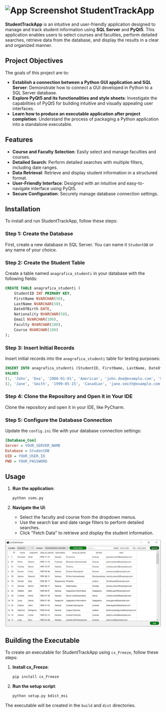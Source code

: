 # <img src="UniDataTracker.ico" alt="App Screenshot" width="40"/>  StudentTrackApp

**StudentTrackApp** is an intuitive and user-friendly application designed to manage and track student information using **SQL Server** and **PyQt5**. This application enables users to select courses and faculties, perform detailed searches, retrieve data from the database, and display the results in a clear and organized manner.

## Project Objectives
The goals of this project are to:
- **Establish a connection between a Python GUI application and SQL Server**: Demonstrate how to connect a GUI developed in Python to a SQL Server database.
- **Explore PyQt5 and its functionalities and style sheets**: Investigate the capabilities of PyQt5 for building intuitive and visually appealing user interfaces.
- **Learn how to produce an executable application after project completion**: Understand the process of packaging a Python application into a standalone executable.

## Features

- **Course and Faculty Selection**: Easily select and manage faculties and courses.
- **Detailed Search**: Perform detailed searches with multiple filters, including date ranges.
- **Data Retrieval**: Retrieve and display student information in a structured format.
- **User-Friendly Interface**: Designed with an intuitive and easy-to-navigate interface using PyQt5.
- **Secure Configuration**: Securely manage database connection settings.

## Installation

To install and run StudentTrackApp, follow these steps:

### Step 1: Create the Database
First, create a new database in SQL Server. You can name it `StudentDB` or any name of your choice.

### Step 2: Create the Student Table
Create a table named `anagrafica_studenti` in your database with the following fields:

```sql
CREATE TABLE anagrafica_studenti (
    StudentID INT PRIMARY KEY,
    FirstName NVARCHAR(50),
    LastName NVARCHAR(50),
    DateOfBirth DATE,
    Nationality NVARCHAR(50),
    Email NVARCHAR(100),
    Faculty NVARCHAR(100),
    Course NVARCHAR(100)
);
```

### Step 3: Insert Initial Records
Insert initial records into the `anagrafica_studenti` table for testing purposes:

```sql
INSERT INTO anagrafica_studenti (StudentID, FirstName, LastName, DateOfBirth, Nationality, Email, Faculty, Course)
VALUES 
(1, 'John', 'Doe', '2000-01-01', 'American', 'john.doe@example.com', 'Science', 'Biology'),
(2, 'Jane', 'Smith', '1999-05-15', 'Canadian', 'jane.smith@example.com', 'Engineering', 'Computer Science');
```

### Step 4: Clone the Repository and Open it in Your IDE
Clone the repository and open it in your IDE, like PyCharm.


### Step 5: Configure the Database Connection
Update the `config.ini` file with your database connection settings:

```ini
[Database_Con]
Server = YOUR_SERVER_NAME
Database = StudentDB
UID = YOUR_USER_ID
PWD = YOUR_PASSWORD
```

## Usage

1. **Run the application**:
    ```bash
    python ssms.py
    ```

2. **Navigate the UI**:
    - Select the faculty and course from the dropdown menus.
    - Use the search bar and date range filters to perform detailed searches.
    - Click "Fetch Data" to retrieve and display the student information.

<div style="text-align: center;">
<img src="images/app_demo.PNG" alt="App Screenshot" width="700"/>
</div>

## Building the Executable

To create an executable for StudentTrackApp using `cx_Freeze`, follow these steps:

1. **Install cx_Freeze**:
    ```bash
    pip install cx_Freeze
    ```

2. **Run the setup script**:
    ```bash
    python setup.py bdist_msi
    ```

The executable will be created in the `build` and `dist` directories.


